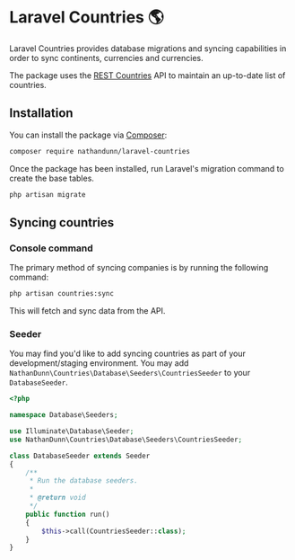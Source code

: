 # Laravel Countries 🌎
Laravel Countries provides database migrations and syncing capabilities in order to sync continents, currencies and currencies.

The package uses the [REST Countries](https://restcountries.com/) API
to maintain an up-to-date list of countries.

## Installation

You can install the package via [Composer](https://getcomposer.org/):

```bash
composer require nathandunn/laravel-countries
```

Once the package has been installed, run Laravel's migration command to create the base tables.

```bash
php artisan migrate
```

## Syncing countries

### Console command
The primary method of syncing companies is by running the following command:

```bash
php artisan countries:sync
```

This will fetch and sync data from the API.

### Seeder
You may find you'd like to add syncing countries as part of your development/staging environment. You may add `NathanDunn\Countries\Database\Seeders\CountriesSeeder` to your `DatabaseSeeder`.

```php
<?php

namespace Database\Seeders;

use Illuminate\Database\Seeder;
use NathanDunn\Countries\Database\Seeders\CountriesSeeder;

class DatabaseSeeder extends Seeder
{
    /**
     * Run the database seeders.
     *
     * @return void
     */
    public function run()
    {
        $this->call(CountriesSeeder::class);
    }
}
```